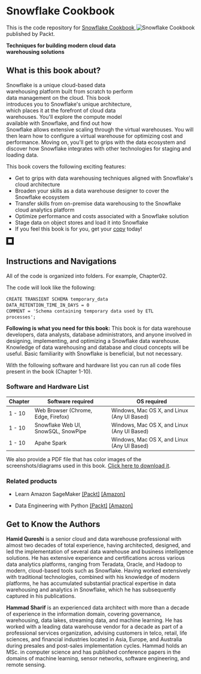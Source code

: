 # 	Snowflake Cookbook

<a href="https://www.packtpub.com/product/snowflake-cookbook/9781800560611"><img src="https://static.packt-cdn.com/products/9781800560611/cover/smaller" alt="	Snowflake Cookbook" height="256px" align="right"></a>

This is the code repository for [Snowflake Cookbook](https://www.packtpub.com/product/snowflake-cookbook/9781800560611), published by Packt.

**Techniques for building modern cloud data warehousing solutions**

## What is this book about?
Snowflake is a unique cloud-based data warehousing platform built from scratch to perform data management on the cloud. This book introduces you to Snowflake's unique architecture, which places it at the forefront of cloud data warehouses.
You'll explore the compute model available with Snowflake, and find out how Snowflake allows extensive scaling through the virtual warehouses. You will then learn how to configure a virtual warehouse for optimizing cost and performance. Moving on, you'll get to grips with the data ecosystem and discover how Snowflake integrates with other technologies for staging and loading data.

This book covers the following exciting features: 
* Get to grips with data warehousing techniques aligned with Snowflake's cloud architecture
* Broaden your skills as a data warehouse designer to cover the Snowflake ecosystem
* Transfer skills from on-premise data warehousing to the Snowflake cloud analytics platform
* Optimize performance and costs associated with a Snowflake solution
* Stage data on object stores and load it into Snowflake
* If you feel this book is for you, get your [copy](https://www.amazon.com/dp/1800560613) today!

<a href="https://www.packtpub.com/?utm_source=github&utm_medium=banner&utm_campaign=GitHubBanner"><img src="https://raw.githubusercontent.com/PacktPublishing/GitHub/master/GitHub.png" 
alt="https://www.packtpub.com/" border="5" /></a>


## Instructions and Navigations
All of the code is organized into folders. For example, Chapter02.

The code will look like the following:
```
CREATE TRANSIENT SCHEMA temporary_data
DATA_RETENTION_TIME_IN_DAYS = 0
COMMENT = 'Schema containing temporary data used by ETL
processes';
```

**Following is what you need for this book:**
This book is for data warehouse developers, data analysts, database administrators, and anyone involved in designing, implementing, and optimizing a Snowflake data warehouse. Knowledge of data warehousing and database and cloud concepts will be useful. Basic familiarity with Snowflake is beneficial, but not necessary.

With the following software and hardware list you can run all code files present in the book (Chapter 1-10).

### Software and Hardware List

| Chapter  | Software required                   | OS required                        |
| -------- | ------------------------------------| -----------------------------------|
| 1 - 10      | Web Browser (Chrome, Edge, Firefox) | Windows, Mac OS X, and Linux (Any UI Based) |
| 1 - 10     | Snowflake Web UI, SnowSQL, SnowPipe | Windows, Mac OS X, and Linux (Any UI Based) |
| 1 - 10       | Apahe Spark            | Windows, Mac OS X, and Linux (Any UI Based) |

We also provide a PDF file that has color images of the screenshots/diagrams used in this book. [Click here to download it](https://static.packt-cdn.com/downloads/9781800560611_ColorImages.pdf ).


### Related products 
* Learn Amazon SageMaker [[Packt]](https://www.packtpub.com/product/learn-amazon-sagemaker/9781800208919) [[Amazon]](https://www.amazon.com/dp/180020891X)

* Data Engineering with Python [[Packt]](https://www.packtpub.com/product/data-engineering-with-python/9781839214189) [[Amazon]](https://www.amazon.com/dp/183921418X)

## Get to Know the Authors
**Hamid Qureshi**
is a senior cloud and data warehouse professional with almost two decades of total experience, having architected, designed, and led the implementation of several data warehouse and business intelligence solutions. He has extensive experience and certifications across various data analytics platforms, ranging from Teradata, Oracle, and Hadoop to modern, cloud-based tools such as Snowflake. Having worked extensively with traditional technologies, combined with his knowledge of modern platforms, he has accumulated substantial practical expertise in data warehousing and analytics in Snowflake, which he has subsequently captured in his publications.

**Hammad Sharif**
is an experienced data architect with more than a decade of experience in the information domain, covering governance, warehousing, data lakes, streaming data, and machine learning.
He has worked with a leading data warehouse vendor for a decade as part of a professional services organization, advising customers in telco, retail, life sciences, and financial industries located in Asia, Europe, and Australia during presales and post-sales implementation cycles.
Hammad holds an MSc. in computer science and has published conference papers in the domains of machine learning, sensor networks, software engineering, and remote sensing.

